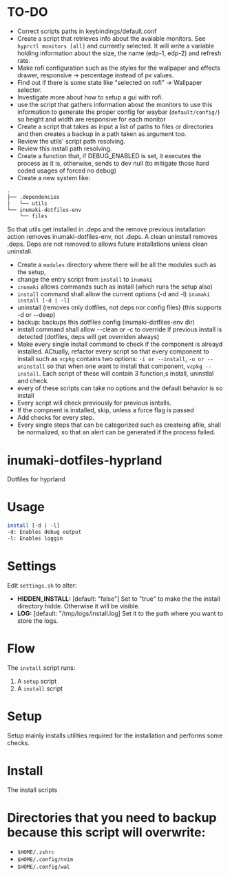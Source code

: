 

# TO-DO
- Correct scripts paths in keybindings/default.conf
- Create a script that retrieves info about the avaiable monitors. See `hyprctl monitors [all]` and currently selected. It will write a variable holding information about the size, the name (edp-1, edp-2) and refresh rate. 
- Make rofi configuration such as the styles for the wallpaper and effects drawer, responsive -> percentage instead of px values.
- Find out if there is some state like "selected on rofi" -> Wallpaper selector.
- Investigate more about how to setup a gui with rofi.
- use the script that gathers information about the monitors to use this information to generate the proper config for waybar (`default/config/`) so height and width are responsive for each monitor
- Create a script that takes as input a list of paths to files or directories and then creates a backup in a path taken as argument too.
- Review the utils' script path resolving.
- Review this install path resolving.
- Create a function that, if DEBUG_ENABLED is set, it executes the process as it is, otherwise, sends to dev null (to mitigate those hard coded usages of forced no debug)
- Create a new system like:
```bash
.
├── .dependencies
│   └── utils
└── inumaki-dotfiles-env
    └── files
```
So that utils get installed in .deps and the remove previous installation action removes inumaki-dotfiles-env, not .deps.
A clean uninstall removes .deps. 
Deps are not removed to allows future installations unless clean uninstall.
- Create a `modules` directory where there will be all the modules such as the setup, 
- change the entry script from `install` to `inumaki`
- `inumaki` allows commands such as install (which runs the setup also)
- `install` command shall allow the current options (-d and -l) `inumaki install [-d | -l]`
- uninstall (removes only dotfiles, not deps nor config files) (this supports -d or --deep)
- backup: backups this dotfiles config (inumaki-dotfiles-env dir)
- install command shall allow --clean or -c to override if previous install is detected (dotfiles, deps will get overriden always)
- Make every single install command to check if the component is alreayd installed. ACtually, refactor every script so that every component to install such as `vcpkg` contains two options: `-i or --install`, `-u or --uninstall` so that when one want to install that component, `vcpkg --install`. Each script of these will contain 3 function,s install, uninstlal and check. 
- every of these scripts can take no options and the default behavior is so install
- Every script will check previously for previous isntalls. 
- If the compnent is installed, skip, unless a force flag is passed
- Add checks for every step.
- Every single steps that can be categorized such as createing afile, shall be normalized, so that an alert can be generated if the process failed.




# inumaki-dotfiles-hyprland
Dotfiles for hyprland

# Usage
```bash
install [-d | -l]
-d: Enables debug output
-l: Enables loggin
```
# Settings

Edit `settings.sh` to alter:
- **HIDDEN_INSTALL:** [default: "false"] Set to "true" to make the the install directory hidde. Otherwise it will be visible.
- **LOG:** [default: "/tmp/logs/install.log] Set it to the path where you want to store the logs.

# Flow
The `install` script runs:
1. A `setup` script
2. A `install` script 

# Setup
Setup mainly installs utilities required for the installation and performs some checks.

# Install
The install scripts 

# Directories that you need to backup because this script will overwrite:
- `$HOME/.zshrc`
- `$HOME/.config/nvim`
- `$HOME/.config/wal`

